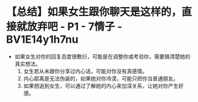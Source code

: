 # 【总结】如果女生跟你聊天是这样的，直接就放弃吧 - P1 - 7情子 - BV1E14y1h7nu

-   如果女生对你的回复态度很敷衍，可能是在调整你或考验你，需要搞清楚她的真实想法。
    1.  女生若从未跟你分享过内心话，可能对你没有真感情。
    2.  内心距离是无法伪装的，如果她对你冷漠，可能只把你当普通朋友。
    3.  如果想追到女生，可以通过了解她的内心来加深关系，让她对你产生好感。
